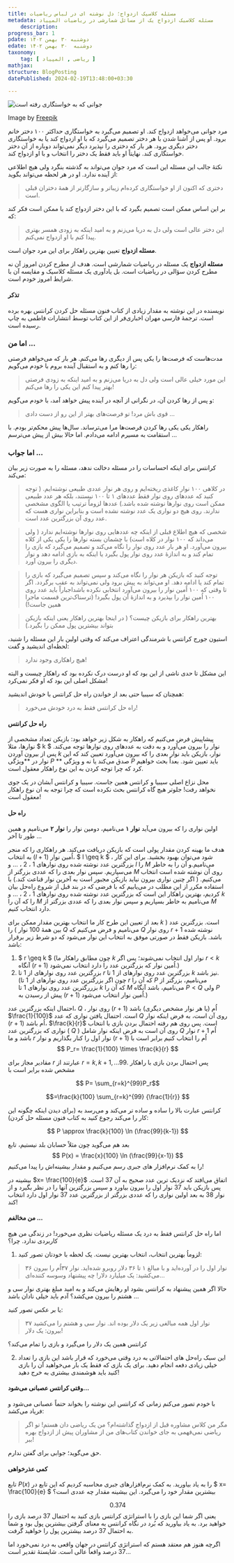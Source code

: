 ```yaml
---
title: مسئله کلاسیک ازدواج؛ دل نوشته ای در لباس ریاضیات
metadata: مسئله کلاسیک ازدواج یک از مسائل شمارشی در ریاضیات المپیاد 
    description: 
progress_bar: 1
pdate: دوشنبه ۳۰ بهمن ۱۴۰۲
edate: دوشنبه  ۳۰ بهمن ۱۴۰۲    
taxonomy: 
    tag: [ ریاضی , المپیاد ]
mathjax: 
structure: BlogPosting
datePublished: 2024-02-19T13:48:00+03:30

---
```

![ جوانی که به خواستگاری رفته است ](wedding-love-concept_23-2147924925.webp?classes=center&loading=lazy)
<div class="align-center">
Image by <a href="https://www.freepik.com/free-vector/wedding-love-concept_2967629.htm#query=Marriage%20classic%20problem&position=24&from_view=search&track=ais&uuid=9686064c-da31-4b2b-91ff-153b1c031539">Freepik</a>
</div>

مرد جوانی می‌خواهد ازدواج کند. او تصمیم می‌گیرد به خواستگاری حداکثر ۱۰۰ دختر خانم برود. او پس از آشنا شدن با هر دختر تصمیم می‌گیرد که با او ازدواج کند یا به خواستگاری دختر دیگری برود. هر بار که دختری را نپذیرد دیگر نمی‌تواند دوباره از آن دختر خواستگاری کند. نهایتاً او باید فقط یک دختر را انتخاب و با او ازدواج کند.

نکتهٔ جالب این مسئله این است که مرد جوان می‌تواند به گذشته بنگرد ولی هیچ اطلاعی از آینده ندارد. او در هر لحظه می‌تواند بگوید:
> دختری که اکنون از او خواستگاری کرده‌ام زیباتر و سازگارتر از همهٔ دختران قبلی است.

بر این اساس ممکن است تصمیم بگیرد که با این دختر ازدواج کند یا ممکن است فکر کند که:
> این دختر عالی است ولی دل به دریا می‌زنم و به امید اینکه به زودی همسر بهتری پیدا کنم با او ازدواج نمی‌کنم.

**مسئله ازدواج** تعیین بهترین راهکار برای این مرد جوان است.

**مسئله ازدواج** یک مسئله در ریاضیات شمارشی است. هدف از مطرح کردن امروز آن نه مطرح کردن سؤالی در ریاضیات است. بل یاد‌آوری یک مسئله کلاسیک و مقایسه آن با شرایط امروز خودم است. 

#### تذکر

نویسنده در این نوشته به مقدار زیادی از کتاب فنون مسئله حل کردن کرانتس بهره برده است. ترجمهٔ فارسی مهران اخباری‌فر از این کتاب توسط انتشارات فاطمی به چاپ رسیده است. 


### اما من ...

مدت‌هاست که فرصت‌ها را یکی پس از دیگری رها می‌کنم. هر بار که می‌خواهم فرصتی را رها کنم و به استقبال آینده بروم با خودم می‌گویم:
> این مورد خیلی عالی است ولی دل به دریا می‌زنم و به امید اینکه به زودی فرصتی بهتر پیدا کنم این یکی را رها می‌کنم!

و پس از رها کردن آن، در نگرانی از آنچه در آینده پیش خواهد آمد، با خودم می‌گویم:

> قوی باش مرد! تو فرصت‌های بهتر از این رو از دست دادی ... 

راهکار یکی یکی رها کردن فرصت‌ها مرا می‌ترساند. سال‌ها پیش محکم‌تر بودم. با استقامت به مسیرم ادامه می‌دادم. اما حالا بیش از پیش می‌ترسم ...

### اما جواب ...

کرانتس برای اینکه احساسات را در مسئله دخالت ندهد، مسئله را به صورت زیر بیان می‌کند:

> در کلاهی ۱۰۰ نوار کاغذی ریخته‌ایم و روی هر نوار عددی طبیعی نوشته‌ایم. ( توجه کنید که عددهای روی نوار فقط عددهای ۱ تا ۱۰۰ نیستند، بلکه هر عدد طبیعی ممکن است روی نوارها نوشته شده باشد.) عددها لزوماً ترتیب یا الگوی مشخصی ندارند. روی هیچ دو نواری یک عدد نوشته نشده است و بنابراین نواری هست که عدد روی آن بزرگترین عدد است.

> شخصی که هیچ اطلاع قبلی از اینکه چه عددهایی روی نوارها نوشته‌ایم ندارد ( ولی می‌داند که ۱۰۰ نوار در کلاه است) با چشمان بسته نوارها را یکی یکی از کلاه بیرون می‌آورد. او هر بار عدد روی نوار را نگاه می‌کند و تصمیم می‌گیرد که بازی را تمام کند و به اندازهٔ عدد روی نوار پول بگیرد یا اینکه به بازی ادامه دهد و نوار دیگری را بیرون آورد.

> توجه کنید که بازیکن هر نوار را نگاه می‌کند و سپس تصمیم می‌گیرد که بازی را تمام کند یا ادامه دهد. او‌ می‌تواند به پیش برود ولی نمی‌تواند به عقب برگردد. اگر تا وقتی که ۱۰۰ اُمین نوار را بیرون می‌آورد انتخابی نکرده باشداجباراً باید عدد روی ۱۰۰ اُمین نوار را بپذیرد و به اندازه‌ٔ آن پول بگیرد! (ترسناک‌ترین قسمت ماجرا همین جاست!)

> بهترین راهکار برای بازیکن چیست؟ ( در اینجا بهترین راهکار یعنی اینکه بازیکن بتواند بیشترین پول ممکن را بگیرد.)

استیون جورج کرانتس با شرمندگی اعتراف می‌کند که وقتی اولین بار این مسئله را شنید، لحظه‌ای اندیشید و گفت:

> هیچ راهکاری وجود ندارد!

این مشکل تا حدی ناشی از این بود که او درست درک نکرده بود که راهکار چیست و البته مشکل اصلی این بود که او فکر نمی‌کرد!

همچنان که سیبیا حتی بعد از خواندن راه حل کرانتس با خودش اندیشید:

> راه حل کرانتس فقط به درد خودش می‌خورد! 

#### راه حل کرانتس

پیشاپیش فرض می‌کنیم که راهکار به شکل زیر خواهد بود: بازیکن تعداد مشخصی از نوارها، مثلا 
$ k $
نوار را بیرون می‌آورد و به دقت به عددهای روی نوارها توجه می‌کند. پس از بیرون آوردن 
$k$
نوار، بازیکن باید نوار بعدی را که بیرون می‌آورد تعیین کند که این نوار در **ویژگی 
$P$ **
صدق می‌کند یا نه و ویژگی 
$P$ 
باید تعیین شود. بعداً بحث خواهیم کرد که چرا توجه کردن به این نوع راهکار معقول است.

محل نزاع اصلی سیبیا و کرانتس همین جاست. سیبیا و کرانتس آبشان در یک جوی نخواهد رفت! جلوتر هیچ گاه کرانتس بحث نکرده است که چرا توجه به ان نوع راهکار معقول است!

#### راه حل

اولین نواری را که بیرون می‌آید **نوار ۱** می‌نامیم، دومین نوار را **نوار ۲** می‌نامیم و همین طور تا آخر ...

هدف ما بهینه کردن مقدار پولی است که بازیکن دریافت می‌کند. هر راهکاری را که منجر به انتخاب
$(l+1)$
اُمین نوار،
$ l \geq k $ 
، شود می‌توان بهبود بخشید. برای این کار بزرگترین عدد نوشته شده روی نوارهای 
$1$
،
$2$
، ... و
$l$
را 
$M$
می‌نامیم.و آن را به خاطر می‌سپاریم. سپس نوار بعدی را که عددی بزرگتر از 
$M$
روی آن نوشته شده است انتخاب می‌کنیم. ( اگر چنین نواری بیرون نیاید بازیکن مجبور است به آخرین نوار قناعت کند.) با استفاده مکرر از این مطلب در می‌یابیم که با فرضی که در بند قبل از شروع راه‌حل بیان کردیم، بهترین راهکار این است که بزرگترین عدد نوشته شده روی نوارهای
$1$
،
$2$
، ... و
$k$
را که آن را 
$M$
می‌نامیم به خاطر بسپاریم و سپس نوار بعدی را که عددی بزرگتر از 
$M$
دارد انتخاب کنیم.

بعد از تعیین این طرح کار ما انتخاب بهترین مقدار ممکن برای 
$k$
است. بزرگترین عدد ( بین همهٔ
$100$
نوار ) را
$Q$
می‌نامیم و فرض می‌کنیم که 
$Q$
روی نوار
$r+1$
نوشته شده باشد. بازیکن فقط در صورتی موفق به انتخاب این نوار می‌شود که دو شرط زیر برقرار باشد:

1. $ r \geq k $
(چون مطابق راهکار ما 
$k$
نوار اول انتخاب نمی‌شوند؛ پس اگر 
$r < k$
آنگاه
$(r+1)$
اُمین نوار که بزرگترین عدد را دارد انتخاب نمی‌شود.)
2. بزرگترین عدد روی نوار‌های از 
$1$
تا 
$r$
بزرگترین عدد روی نوارهای از 
$1$
تا
$k$
نیز باشد. (چون اگر بزرگترین عدد روی نوارهای از 
$1$
تا 
$r$
که آن را 
$P$
می‌نامیم، بزرگتر از بزررگترین عدد روی نوارهای 
$1$
تا 
$k$
که آن را 
$M$
می‌نامیم، باشد آنگاه 
$P<Q$
ولی 
$P$
پیش از رسیدن به 
$(r+1)$
اُمین نوار انتخاب می‌شود.)

احتمال اینکه بزرگترین عدد، 
$Q$
، روی نوار
$(r+1)$
اُم (یا هر نوار مشخص دیگری) باشد 
$\frac{1}{100}$
است. احتمال یافتن نواری که عدد 
$Q$ 
روی آن است، به فرض اینکه نوار
$(r+1)$
اُم باشد،
$\frac{k}{r}$
است.
پس روی هم رفته احتمال بردن بازی با انتخاب نواری که بزرگترین عدد (
$Q$
) روی آن است به فرض اینکه نوار شامل 
$Q$
نوار
$r+1$
اُم باشد و ما 
$r$
نوار اول را کنار بگذاریم و نوار 
$(r+1)$
اُم را انتخاب کنیم برابر است با 
$$ P_r= \frac{1}{100} \times \frac{k}{r} $$

مقادیر مجاز برای 
$r$
عبارتند از 
$r=k,k+1,...99$.
پس احتمال بردن بازی با راهکار مشخص شده برابر است با

$$ P= \sum_{r=k}^{99}P_r$$

$$=\frac{k}{100} \sum_{r=k}^{99}  {\frac{1}{r}} $$
<!--
اما باید درس مهمی را در مورد مجموع سمت راست فرمول بالا بیاموزید:

اگر 
$x$
کوچک و مثبت باشد می‌توانیم بنویسیم


$$ \ln(1+x)=x \[ ln\[(1+x)^{\frac{1}{x}}\] \] $$

و عبارت درون لگاریتم سمت راست همان عبارتی است که برای تعریف عدد اویلر (
$e=2.718...$
) وقتی
$x \mapsto 0$
استفاده می‌کنیم. پس می‌توانیم بنویسیم:
$$ \ln (1+x) \approx x\ln e = x$$
-->
کرانتس عبارت بالا را ساده و ساده تر می‌کند و می‌رسد به (برای دیدن اینکه چگونه این کار را می‌کند رجوع کنید به کتاب فنون مسئله حل کردن):

$$ P \approx \frac{k}{100} \ln (\frac{99}{k-1}) $$

بعد هم می‌گوید چون مثلاً حسابان بلد نیستیم، تابع 
$$ P(x) = \frac{x}{100} \ln (\frac{99}{x-1}) $$
را به کمک نرم‌افزار های جبری رسم می‌کنیم و مقدار بیشینه‌اش را پیدا می‌کنیم!

بیشینه در 
$x= \frac{100}{e}$
اتفاق می‌افتد که نزدیک ترین عدد صحیح به آن 
$37$
است. پس بازیکن باید 
$37$
نوار اول را بیرون بیاورد و سپس بزرگترین آنها را در نظر بگیرد و از نوار 
$38$
به بعد اولین نواری را که عددی بزرگتر از بزرگترین عدد 
$37$
نوار اول دارد انتخاب کند!

#### من مخالفم ...

اما راه حل کرانتس فقط به درد یک مسئله ریاضیات نظری می‌خورد! در زندگی من هیچ کاربردی ندارد. چرا؟

1. لزوماُ بهترین انتخاب، انتخاب بهترین نیست. یک لحظه با خودتان تصور کنید:

> ۳۶ نوار اول را در آورده‌اید و با مبالغ ۱ تا ۳۶ دلار روبرو شده‌اید. نوار ۳۷اُم را بیرون می‌کشید: یک میلیارد دلار! چه پیشنهاد وسوسه کننده‌ای...

 حالا اگر همین پیشنهاد به کرانتس بشود او رهایش می‌کند و به امید مبلغ بهتری نوار سی و هشتم را بیرون می‌کشد؟ آدم باید خیلی نادان باشد ...

یا بر عکس تصور کنید:
> ۳۷ نوار اول همه مبالغی زیر یک دلار بوده اند. نوار سی و هشتم را می‌کشید بیرون: یک دلار! 

کرانتس همین یک دلار را می‌گیرد و بازی را تمام می‌کند؟

2. این سبک راه‌حل های احتمالاتی به درد وقتی می‌خورد که قرار باشد این بازی را تعداد خیلی زیادی دفعه انجام دهید. برای یک بازی که فقط یک بار می‌خواهید آن را بازی کنید باید هوشمندی بیشتری به خرج دهید!

#### وقتی کرانتس عصبانی می‌شود...

با خودم تصور می‌کنم زمانی که کرانتس این نوشته را بخواند حتماً عصبانی می‌شود و فریاد می‌کشد:
> مگر من کلاس مشاوره قبل از ازدواج گذاشته‌ام؟ من یک ریاضی دان هستم! تو اگر ریاضی نمی‌فهمی به جای خواندن کتاب‌های من از مشاوران پیش از ازدواج بهره ببر!

حق می‌گوید؛ جوابی برای گفتن ندارم.

#### کمی عذرخواهی

تابع 
$P(x)$ 
را به یاد بیاورید. به کمک نرم‌افزارهای جبری محاسبه کردیم که این تابع در 
$ x= \frac{100}{e} $
بیشترین مقدار خود را می‌گیرد. این بیشینه مقدار چه عددی است؟

$$ 0.374 $$
یعنی اگر شما این بازی را با استراتژی کرانتس بازی کنید به احتمال 
$37$
درصد بازی را خواهید برد. به یاد بیاورید که بُرد در نگاه کرانتس به معنای گرفتن بیشترین پول بود و شما به احتمال
$37$
درصد بیشترین پول را خواهید گرفت.

اگرچه هنوز هم معتقد هستم که استراتژی کرانتس در جهان واقعی به درد نمی‌خورد اما 
$37$ درصد واقعاً عالی است. شایستهٔ تقدیر است...



